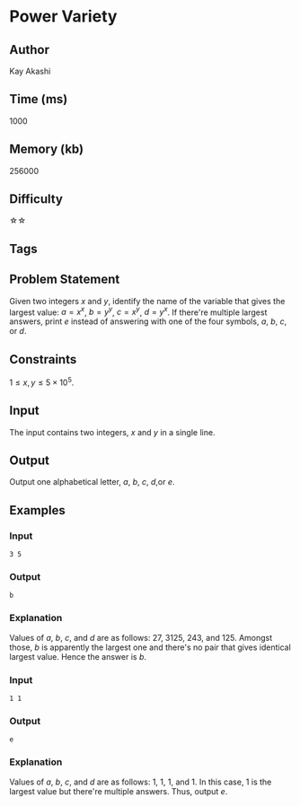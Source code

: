 # Power Variety

## Author

Kay Akashi

## Time (ms)

1000

## Memory (kb)

256000

## Difficulty

☆☆

## Tags

## Problem Statement 

Given two integers $x$ and $y$, identify the name of the variable that gives the largest value: $a = x^{x}$, $b = y^{y}$, $c = x^{y}$, $d = y^{x}$. If there're multiple largest answers, print $e$ instead of answering with one of the four symbols, $a$, $b$, $c$, or $d$.

## Constraints

$1 \leq x, y \leq 5 × 10^{5}$.

## Input

The input contains two integers, $x$ and $y$ in a single line.

## Output

Output one alphabetical letter, $a$, $b$, $c$, $d$,or  $e$.

## Examples

### Input

```
3 5
```

### Output

```
b
```

### Explanation

Values of $a$, $b$, $c$, and $d$ are as follows: $27$, $3125$, $243$, and $125$. Amongst those, $b$ is apparently the largest one and there's no pair that gives identical largest value. Hence the answer is $b$.

### Input

```
1 1
```

### Output
```
e
```

### Explanation

Values of $a$, $b$, $c$, and $d$ are as follows: $1$, $1$, $1$, and $1$. In this case, $1$ is the largest value but there're multiple answers. Thus, output $e$.